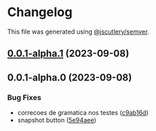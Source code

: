 # Changelog

This file was generated using [@jscutlery/semver](https://github.com/jscutlery/semver).

## [0.0.1-alpha.1](https://gitlab.ir7.com.br/r7/front-monorepo/compare/ui-base-components-0.0.1-alpha.0...ui-base-components-0.0.1-alpha.1) (2023-09-08)

## 0.0.1-alpha.0 (2023-09-08)

### Bug Fixes

- correcoes de gramatica nos testes ([c9ab16d](https://gitlab.ir7.com.br/r7/front-monorepo/commit/c9ab16d797127f072c225b35735cf487320d2c2e))
- snapshot button ([5e94aee](https://gitlab.ir7.com.br/r7/front-monorepo/commit/5e94aee3ffa334936648aa0ea96d53c127913f3d))
